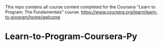 This repo contains all course content completed for the Coursera "Learn to Program: The Fundamentals" course.
https://www.coursera.org/learn/learn-to-program/home/welcome
# Learn-to-Program-Coursera-Py
